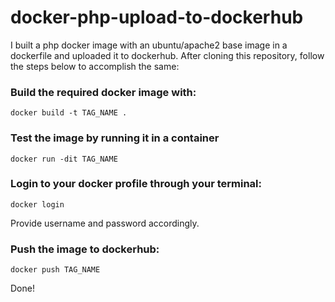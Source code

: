 # docker-php-upload-to-dockerhub

I built a php docker image with an ubuntu/apache2 base image in a dockerfile and uploaded it to dockerhub. 
After cloning this repository, follow the steps below to accomplish the same:


### Build the required docker image with:
```
docker build -t TAG_NAME .
```
### Test the image by running it in a container
```
docker run -dit TAG_NAME
```

### Login to your docker profile through your terminal:
```
docker login
```
Provide username and password accordingly.

### Push the image to dockerhub:
```
docker push TAG_NAME
```

Done!
